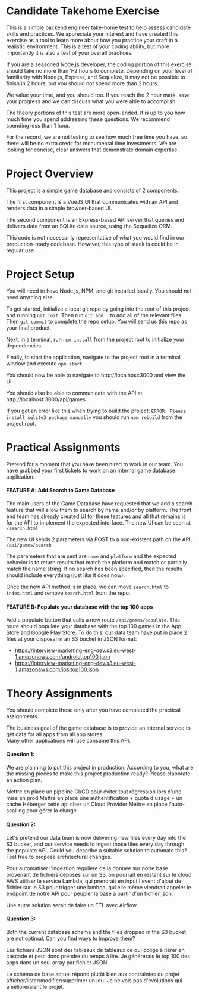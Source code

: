 # Candidate Takehome Exercise
This is a simple backend engineer take-home test to help assess candidate skills and practices.  We appreciate your interest and have created this exercise as a tool to learn more about how you practice your craft in a realistic environment.  This is a test of your coding ability, but more importantly it is also a test of your overall practices.

If you are a seasoned Node.js developer, the coding portion of this exercise should take no more than 1-2 hours to complete.  Depending on your level of familiarity with Node.js, Express, and Sequelize, it may not be possible to finish in 2 hours, but you should not spend more than 2 hours.  

We value your time, and you should too.  If you reach the 2 hour mark, save your progress and we can discuss what you were able to accomplish.

The theory portions of this test are more open-ended.  It is up to you how much time you spend addressing these questions.  We recommend spending less than 1 hour.  


For the record, we are not testing to see how much free time you have, so there will be no extra credit for monumental time investments.  We are looking for concise, clear answers that demonstrate domain expertise.

# Project Overview
This project is a simple game database and consists of 2 components.  

The first component is a VueJS UI that communicates with an API and renders data in a simple browser-based UI.

The second component is an Express-based API server that queries and delivers data from an SQLite data source, using the Sequelize ORM.

This code is not necessarily representative of what you would find in our production-ready codebase.  However, this type of stack is could be in regular use.

# Project Setup
You will need to have Node.js, NPM, and git installed locally.  You should not need anything else.

To get started, initialize a local git repo by going into the root of this project and running `git init`.  Then run `git add .` to add all of the relevant files.  Then `git commit` to complete the repo setup.  You will send us this repo as your final product.

Next, in a terminal, run `npm install` from the project root to initialize your dependencies.

Finally, to start the application, navigate to the project root in a terminal window and execute `npm start`

You should now be able to navigate to http://localhost:3000 and view the UI.

You should also be able to communicate with the API at http://localhost:3000/api/games

If you get an error like this when trying to build the project: `ERROR: Please install sqlite3 package manually` you should run `npm rebuild` from the project root.

# Practical Assignments
Pretend for a moment that you have been hired to work in our team.  You have grabbed your first tickets to work on an internal game database application.

#### FEATURE A: Add Search to Game Database
The main users of the Game Database have requested that we add a search feature that will allow them to search by name and/or by platform.  The front end team has already created UI for these features and all that remains is for the API to implement the expected interface.  The new UI can be seen at `/search.html`

The new UI sends 2 parameters via POST to a non-existent path on the API, `/api/games/search`

The parameters that are sent are `name` and `platform` and the expected behavior is to return results that match the platform and match or partially match the name string.  If no search has been specified, then the results should include everything (just like it does now).

Once the new API method is in place, we can move `search.html` to `index.html` and remove `search.html` from the repo.

#### FEATURE B: Populate your database with the top 100 apps
Add a populate button that calls a new route `/api/games/populate`. This route should populate your database with the top 100 games in the App Store and Google Play Store.
To do this, our data team have put in place 2 files at your disposal in an S3 bucket in JSON format:

- https://interview-marketing-eng-dev.s3.eu-west-1.amazonaws.com/android.top100.json
- https://interview-marketing-eng-dev.s3.eu-west-1.amazonaws.com/ios.top100.json

# Theory Assignments
You should complete these only after you have completed the practical assignments.

The business goal of the game database is to provide an internal service to get data for all apps from all app stores.  
Many other applications will use consume this API.

#### Question 1:
We are planning to put this project in production. According to you, what are the missing pieces to make this project production ready?
Please elaborate an action plan.

Mettre en place un pipeline CI/CD pour éviter tout régression lors d'une mise en prod
Mettre en place une authentification + quota d'usage + un cache
Héberger cette api chez un Cloud Provider
Mettre en place l'auto-scalling pour gérer la charge


#### Question 2:
Let's pretend our data team is now delivering new files every day into the S3 bucket, and our service needs to ingest those files
every day through the populate API. Could you describe a suitable solution to automate this? Feel free to propose architectural changes.

Pour automatiser l'ingestion régulière de la donnée sur notre base provenant de fichiers déposés sur un S3, on pourrait en restant sur le cloud AWS utiliser le service Lambda, qui prendrait en input l'event d'ajout de fichier sur le S3 pour trigger une lambda, qui elle même viendrait appeler le endpoint de notre API pour peupler la base à partir d'un fichier json.

Une autre solution serait de faire un ETL avec Airflow.

#### Question 3:
Both the current database schema and the files dropped in the S3 bucket are not optimal.
Can you find ways to improve them?

Les fichiers JSON sont des tableaux de tableaux ce qui oblige à itérer en cascade et peut donc prendre du temps à lire. Je générerais le top 100 des apps dans un seul array par fichier JSON.

Le schéma de base actuel répond plutôt bien aux contraintes du projet afficher/lister/modifier/supprimer un jeu. Je ne vois pas d'évolutions qui amélioreraient le projet.
